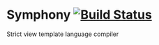 # Symphony [![Build Status](https://travis-ci.org/lordmetroid/symphony.svg?branch=master)](https://travis-ci.org/lordmetroid/symphony)
Strict view template language compiler
